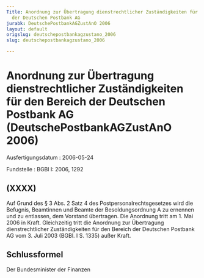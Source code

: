 ```yaml
---
Title: Anordnung zur Übertragung dienstrechtlicher Zuständigkeiten für den  Bereich
  der Deutschen Postbank AG
jurabk: DeutschePostbankAGZustAnO 2006
layout: default
origslug: deutschepostbankagzustano_2006
slug: deutschepostbankagzustano_2006

---
```


# Anordnung zur Übertragung dienstrechtlicher Zuständigkeiten für den  Bereich der Deutschen Postbank AG (DeutschePostbankAGZustAnO 2006)

Ausfertigungsdatum
:   2006-05-24

Fundstelle
:   BGBl I: 2006, 1292



## (XXXX)

Auf Grund des § 3 Abs. 2 Satz 4 des Postpersonalrechtsgesetzes wird
die Befugnis, Beamtinnen und Beamte der Besoldungsordnung A zu
ernennen und zu entlassen, dem Vorstand übertragen.
Die Anordnung tritt am 1. Mai 2006 in Kraft. Gleichzeitig tritt die
Anordnung zur Übertragung dienstrechtlicher Zuständigkeiten für den
Bereich der Deutschen Postbank AG vom 3. Juli 2003 (BGBl. I S. 1335)
außer Kraft.


## Schlussformel

Der Bundesminister der Finanzen

